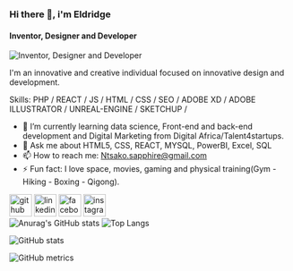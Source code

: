 ### Hi there 👋, i'm Eldridge
#### Inventor, Designer and Developer
![Inventor, Designer and Developer](https://pbs.twimg.com/profile_banners/1400257876107661313/1718176088/1080x360)

I'm an innovative and creative individual focused on innovative design and development.

Skills: PHP / REACT / JS / HTML / CSS / SEO / ADOBE XD / ADOBE ILLUSTRATOR / UNREAL-ENGINE / SKETCHUP / 

- 🌱 I’m currently learning data science, Front-end and back-end development and Digital Marketing from Digital Africa/Talent4startups. 
- 💬 Ask me about HTML5, CSS, REACT, MYSQL, PowerBI, Excel, SQL 
- 📫 How to reach me:  Ntsako.sapphire@gmail.com 
- ⚡ Fun fact: I love space, movies, gaming and physical training(Gym - Hiking - Boxing - Qigong). 


[<img src='https://cdn.jsdelivr.net/npm/simple-icons@3.0.1/icons/github.svg' alt='github' height='40'>](https://github.com/SAGEKING23)  [<img src='https://cdn.jsdelivr.net/npm/simple-icons@3.0.1/icons/linkedin.svg' alt='linkedin' height='40'>](https://www.linkedin.com/in/eldridge-baloyi-90ba54218/)  [<img src='https://cdn.jsdelivr.net/npm/simple-icons@3.0.1/icons/facebook.svg' alt='facebook' height='40'>](https://www.facebook.com/sageking.jin)  [<img src='https://cdn.jsdelivr.net/npm/simple-icons@3.0.1/icons/instagram.svg' alt='instagram' height='40'>](https://www.instagram.com/sage_king_jin/&show_icons=true&theme=tokyonight)  
![Anurag's GitHub stats](https://github-readme-stats.vercel.app/api?username=SAGEKING23&show_icons=true&theme=tokyonight)
![Top Langs](https://github-readme-stats.vercel.app/api/top-langs/?username=SAGEKING23&show_icons=true&theme=tokyonight)

![GitHub stats](https://github-readme-stats.vercel.app/api?username=SAGEKING23&show_icons=true&count_private=true&show_icons=true&theme=tokyonight)  

![GitHub metrics](https://metrics.lecoq.io/SAGEKING23)  


